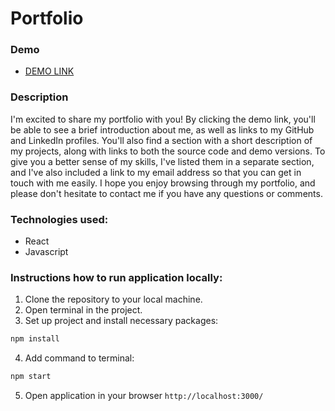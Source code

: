 # Portfolio

### Demo

- [DEMO LINK](https://shyptia.github.io/portfolio/)

### Description

I'm excited to share my portfolio with you! By clicking the demo link, you'll be able to see a brief introduction about me, as well as links to my GitHub and LinkedIn profiles. You'll also find a section with a short description of my projects, along with links to both the source code and demo versions. To give you a better sense of my skills, I've listed them in a separate section, and I've also included a link to my email address so that you can get in touch with me easily. I hope you enjoy browsing through my portfolio, and please don't hesitate to contact me if you have any questions or comments.

### Technologies used:

- React
- Javascript

### Instructions how to run application locally:

1. Clone the repository to your local machine.
2. Open terminal in the project.
3. Set up project and install necessary packages:
```bash 
npm install
```
4. Add command to terminal:
```bash 
npm start
```
5. Open application in your browser `http://localhost:3000/`
